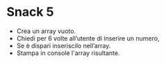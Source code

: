 
<h1>Snack 5</h1>

<ul>
    <li>
        Crea un array vuoto.
    </li>
    <li>
        Chiedi per 6 volte all’utente di inserire un numero,
    </li>
    <li>
        Se è dispari inseriscilo nell’array.
    </li>
    <li>
        Stampa in console l'array risultante.
    </li>
</ul>